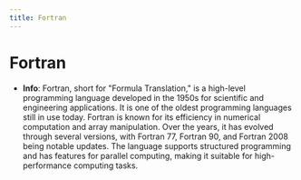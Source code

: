 ```yaml
---
title: Fortran
---
```


# Fortran
- **Info**:
Fortran, short for "Formula Translation," is a high-level programming language developed in the 1950s for scientific and engineering applications. It is one of the oldest programming languages still in use today. Fortran is known for its efficiency in numerical computation and array manipulation. Over the years, it has evolved through several versions, with Fortran 77, Fortran 90, and Fortran 2008 being notable updates. The language supports structured programming and has features for parallel computing, making it suitable for high-performance computing tasks.